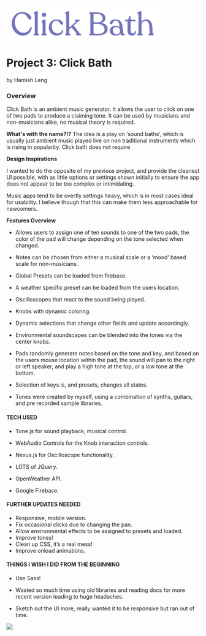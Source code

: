 
<!-- # ![](https://github.com/hamishlang/clickbath/blob/main/clickbath.png | width=100)  -->
<img src="https://github.com/hamishlang/clickbath/blob/main/clickbath.png " width="400">

# Project 3: Click Bath
by Hamish Lang

### Overview

Click Bath is an ambient music generator. It allows the user to click on one of two pads to produce a claiming tone. It can be used by musicians and non-musicians alike, no musical theory is required. 

__What's with the name?!?__
The idea is a play on ‘sound baths’, which is usually just ambient music played live on non traditional instruments which is rising in popularity. Click bath does not require 



__Design Inspirations__


I wanted to do the opposite of my previous project, and provide the cleanest UI possible, with as little options or settings shown initially to ensure the app does not appear to be too complex or intimidating.  

Music apps tend to be overtly settings heavy, which is in most cases ideal for usability. I believe though that this can make them less approachable for newcomers. 



__Features Overview__

- Allows users to assign one of ten sounds to one of the two pads, the color of the pad will change depending on the tone selected when changed.

- Notes can be chosen from either a musical scale or a ‘mood’ based scale for non-musicians.

- Global Presets can be loaded from firebase.

- A weather specific preset can be loaded from the users location.

- Oscilloscopes that react to the sound being played. 

- Knobs with dynamic coloring.

- Dynamic selections that change other fields and update accordingly.

- Environmental soundscapes can be blended into the tones via the center knobs.

- Pads randomly generate notes based on the tone and key, and based on the users mouse location within the pad, the sound will pan to the right or left speaker, and play a high tone at the top, or a low tone at the bottom.

- Selection of keys is, and presets, changes all states.

- Tones were created by myself, using a combination of synths, guitars, and pre recorded sample libraries.

#### TECH USED 

- Tone.js for sound playback, musical control.

- WebAudio Controls for the Knob interaction controls.

- Nexus.js for Oscilloscope functionality.

- LOTS of JQuery.

- OpenWeather API.

- Google Firebase.



#### FURTHER UPDATES NEEDED

- Responsive, mobile version.
- Fix occasional clicks due to changing the pan.
- Allow environmental effects to be assigned to presets and loaded.
- Improve tones!
- Clean up CSS, it’s a real mess!
- Improve onload animations.


#### THINGS I WISH I DID FROM THE BEGINNING

- Use Sass!

- Wasted so much time using old libraries and reading docs for more recent version leading to huge headaches. 

- Sketch out the UI more, really wanted it to be responsive but ran out of time. 






<img src="https://i.pinimg.com/originals/14/4b/9f/144b9fad1e750ec3b016988b5700c4d2.jpg" width="300">



